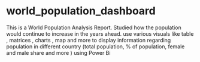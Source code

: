 # world_population_dashboard
This is a World Population Analysis Report. Studied how the population would continue to increase in the years ahead. use various visuals like table , matrices , charts , map and more to display information regarding population in different country (total population, % of population, female and male share and more ) using Power Bi
